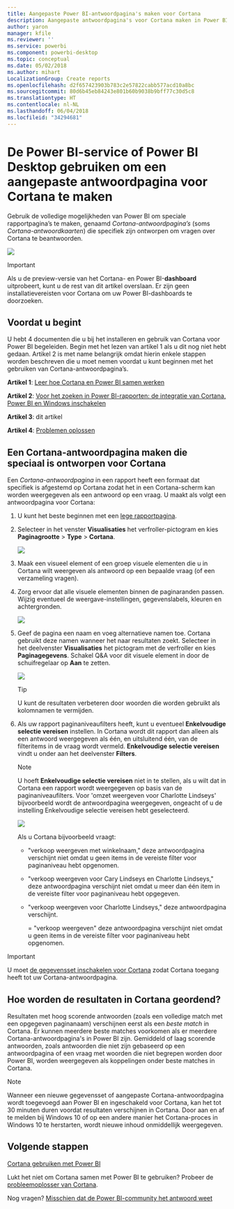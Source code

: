 ```yaml
---
title: Aangepaste Power BI-antwoordpagina's maken voor Cortana
description: Aangepaste antwoordpagina's voor Cortana maken in Power BI
author: yaron
manager: kfile
ms.reviewer: ''
ms.service: powerbi
ms.component: powerbi-desktop
ms.topic: conceptual
ms.date: 05/02/2018
ms.author: mihart
LocalizationGroup: Create reports
ms.openlocfilehash: d2f657423903b783c2e57822cabb577acd10a8bc
ms.sourcegitcommit: 80d6b45eb84243e801b60b9038b9bff77c30d5c8
ms.translationtype: HT
ms.contentlocale: nl-NL
ms.lasthandoff: 06/04/2018
ms.locfileid: "34294681"
---
```

# <a name="use-power-bi-service-or-power-bi-desktop-to-create-a-custom-answer-page-for-cortana"></a>De Power BI-service of Power BI Desktop gebruiken om een aangepaste antwoordpagina voor Cortana te maken
Gebruik de volledige mogelijkheden van Power BI om speciale rapportpagina’s te maken, genaamd *Cortana-antwoordpagina’s* (soms *Cortana-antwoordkaarten*) die specifiek zijn ontworpen om vragen over Cortana te beantwoorden.

![](media/service-cortana-answer-cards/power-bi-cortana.png)

> [!IMPORTANT]
> Als u de preview-versie van het Cortana- en Power BI-**dashboard** uitprobeert, kunt u de rest van dit artikel overslaan. Er zijn geen installatievereisten voor Cortana om uw Power BI-dashboards te doorzoeken.
> 
> 

## <a name="before-you-begin"></a>Voordat u begint
U hebt 4 documenten die u bij het installeren en gebruik van Cortana voor Power BI begeleiden. Begin met het lezen van artikel 1 als u dit nog niet hebt gedaan. Artikel 2 is met name belangrijk omdat hierin enkele stappen worden beschreven die u moet nemen voordat u kunt beginnen met het gebruiken van Cortana-antwoordpagina’s.

**Artikel 1**: [Leer hoe Cortana en Power BI samen werken](service-cortana-intro.md)

**Artikel 2**: [Voor het zoeken in Power BI-rapporten: de integratie van Cortana, Power BI en Windows inschakelen](service-cortana-enable.md)

**Artikel 3**: dit artikel

**Artikel 4**: [Problemen oplossen](service-cortana-troubleshoot.md)

## <a name="create-a-cortana-answer-page-designed-specifically-for-cortana"></a>Een Cortana-antwoordpagina maken die speciaal is ontworpen voor Cortana
Een *Cortana-antwoordpagina* in een rapport heeft een formaat dat specifiek is afgestemd op Cortana zodat het in een Cortana-scherm kan worden weergegeven als een antwoord op een vraag. U maakt als volgt een antwoordpagina voor Cortana:

1. U kunt het beste beginnen met een [lege rapportpagina](power-bi-report-add-page.md).
2. Selecteer in het venster **Visualisaties** het verfroller-pictogram en kies **Paginagrootte** > **Type** > **Cortana**.
   
    ![](media/service-cortana-answer-cards/pbi-cortana-page-size-new.png)
3. Maak een visueel element of een groep visuele elementen die u in Cortana wilt weergeven als antwoord op een bepaalde vraag (of een verzameling vragen).
4. Zorg ervoor dat alle visuele elementen binnen de paginaranden passen. Wijzig eventueel de weergave-instellingen, gegevenslabels, kleuren en achtergronden.  
   
    ![](media/service-cortana-answer-cards/pbi_cortana_modify-new.png)
5. Geef de pagina een naam en voeg alternatieve namen toe. Cortana gebruikt deze namen wanneer het naar resultaten zoekt. Selecteer in het deelvenster **Visualisaties** het pictogram met de verfroller en kies **Paginagegevens**. Schakel Q&A voor dit visuele element in door de schuifregelaar op **Aan** te zetten.
   
    ![](media/service-cortana-answer-cards/pbi_cortana_names-newer.png)
   
   > [!TIP]
   > U kunt de resultaten verbeteren door woorden die worden gebruikt als kolomnamen te vermijden.
   > 
   > 
6. Als uw rapport paginaniveaufilters heeft, kunt u eventueel **Enkelvoudige selectie vereisen** instellen. In Cortana wordt dit rapport dan alleen als een antwoord weergegeven als één, en uitsluitend één, van de filteritems in de vraag wordt vermeld. **Enkelvoudige selectie vereisen** vindt u onder aan het deelvenster **Filters**.
   
   > [!NOTE]
   > U hoeft **Enkelvoudige selectie vereisen** niet in te stellen, als u wilt dat in Cortana een rapport wordt weergegeven op basis van de paginaniveaufilters. Voor 'omzet weergeven voor Charlotte Lindseys' bijvoorbeeld wordt de antwoordpagina weergegeven, ongeacht of u de instelling Enkelvoudige selectie vereisen hebt geselecteerd.
   > 
   > 
   
     ![](media/service-cortana-answer-cards/pbi-cortana-single-selection-new.png)
   
      Als u Cortana bijvoorbeeld vraagt:
   
   * "verkoop weergeven met winkelnaam," deze antwoordpagina verschijnt niet omdat u geen items in de vereiste filter voor paginaniveau hebt opgenomen.
   * "verkoop weergeven voor Cary Lindseys en Charlotte Lindseys," deze antwoordpagina verschijnt niet omdat u meer dan één item in de vereiste filter voor paginaniveau hebt opgegeven.
   * "verkoop weergeven voor Charlotte Lindseys," deze antwoordpagina verschijnt.
     
     = "verkoop weergeven" deze antwoordpagina verschijnt niet omdat u geen items in de vereiste filter voor paginaniveau hebt opgenomen.

> [!IMPORTANT]
> U moet [de gegevensset inschakelen voor Cortana](service-cortana-enable.md) zodat Cortana toegang heeft tot uw Cortana-antwoordpagina.
> 
> 

## <a name="how-does-cortana-order-the-results"></a>Hoe worden de resultaten in Cortana geordend?
Resultaten met hoog scorende antwoorden (zoals een volledige match met een opgegeven paginanaam) verschijnen eerst als een *beste match* in Cortana. Er kunnen meerdere beste matches voorkomen als er meerdere Cortana-antwoordpagina's in Power BI zijn. Gemiddeld of laag scorende antwoorden, zoals antwoorden die niet zijn gebaseerd op een antwoordpagina of een vraag met woorden die niet begrepen worden door Power BI, worden weergegeven als koppelingen onder beste matches in Cortana.

> [!NOTE]
> Wanneer een nieuwe gegevensset of aangepaste Cortana-antwoordpagina wordt toegevoegd aan Power BI en ingeschakeld voor Cortana, kan het tot 30 minuten duren voordat resultaten verschijnen in Cortana. Door aan en af te melden bij Windows 10 of op een andere manier het Cortana-proces in Windows 10 te herstarten, wordt nieuwe inhoud onmiddellijk weergegeven.
> 
> 

## <a name="next-steps"></a>Volgende stappen
[Cortana gebruiken met Power BI](service-cortana-intro.md)

Lukt het niet om Cortana samen met Power BI te gebruiken?  Probeer de [probleemoplosser van Cortana](service-cortana-troubleshoot.md).

Nog vragen? [Misschien dat de Power BI-community het antwoord weet](http://community.powerbi.com/)

